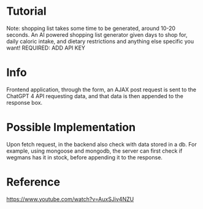 # Tutorial
Note: shopping list takes some time to be generated, around 10-20 seconds. 
An AI powered shopping list generator given days to shop for, daily caloric intake, and dietary restrictions and anything else specific you want!
REQUIRED: ADD API KEY

# Info
Frontend application, through the form, an AJAX post request is sent to the ChatGPT 4 API requesting data, and that data is then appended to the response box.

# Possible Implementation
Upon fetch request, in the backend also check with data stored in a db. For example, using mongoose and mongodb, the server can first check if wegmans has it in stock, before appending it to the response. 

# Reference
https://www.youtube.com/watch?v=AuxSJiv4NZU
